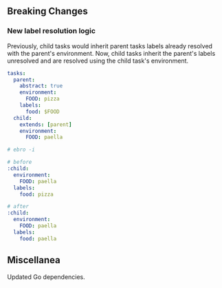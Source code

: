 ## Breaking Changes

### New label resolution logic

Previously, child tasks would inherit parent tasks labels already resolved with the parent's environment. Now, child tasks inherit the parent's labels unresolved and are resolved using the child task's environment.

```yaml
tasks:
  parent:
    abstract: true
    environment:
      FOOD: pizza
    labels:
      food: $FOOD
  child:
    extends: [parent]
    environment:
      FOOD: paella
```

```yaml
# ebro -i

# before
:child:
  environment:
    FOOD: paella
  labels:
    food: pizza

# after
:child:
  environment:
    FOOD: paella
  labels:
    food: paella
```

## Miscellanea

Updated Go dependencies.
